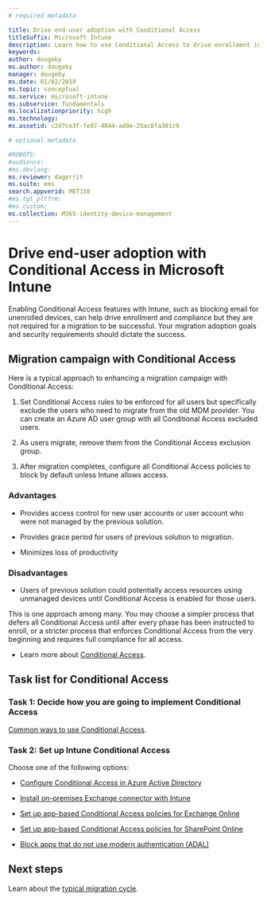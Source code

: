 ```yaml
---
# required metadata

title: Drive end-user adoption with Conditional Access
titleSuffix: Microsoft Intune
description: Learn how to use Conditional Access to drive enrollment in Microsoft Intune.
keywords:
author: dougeby
ms.author: dougeby
manager: dougeby
ms.date: 01/02/2018
ms.topic: conceptual
ms.service: microsoft-intune
ms.subservice: fundamentals
ms.localizationpriority: high
ms.technology:
ms.assetid: c2d7ce3f-fe97-4044-ad9e-25ac8fa301c9

# optional metadata

#ROBOTS:
#audience:
#ms.devlang:
ms.reviewer: dagerrit
ms.suite: ems
search.appverid: MET150
#ms.tgt_pltfrm:
#ms.custom:
ms.collection: M365-identity-device-management
---
```


# Drive end-user adoption with Conditional Access in Microsoft Intune

Enabling Conditional Access features with Intune, such as blocking email for unenrolled devices, can help drive enrollment and compliance but they are not required for a migration to be successful. Your migration adoption goals and security requirements should dictate the success.

## Migration campaign with Conditional Access

Here is a typical approach to enhancing a migration campaign with Conditional Access:

1. Set Conditional Access rules to be enforced for all users but specifically exclude the users who need to migrate from the old MDM provider. You can create an Azure AD user group with all Conditional Access excluded users.

2. As users migrate, remove them from the Conditional Access exclusion group.

3. After migration completes, configure all Conditional Access policies to block by default unless Intune allows access.

### Advantages

- Provides access control for new user accounts or user account who were not managed by the previous solution.

- Provides grace period for users of previous solution to migration.

- Minimizes loss of productivity

### Disadvantages

- Users of previous solution could potentially access resources using unmanaged devices until Conditional Access is enabled for those users.


This is one approach among many. You may choose a simpler process that defers all Conditional Access until after every phase has been instructed to enroll, or a stricter process that enforces Conditional Access from the very beginning and requires full compliance for all access.

- Learn more about [Conditional Access](../intune/protect/conditional-access.md).

## Task list for Conditional Access

### Task 1: Decide how you are going to implement Conditional Access

[Common ways to use Conditional Access](../intune/protect/conditional-access-intune-common-ways-use.md).

### Task 2: Set up Intune Conditional Access

Choose one of the following options:

- [Configure Conditional Access in Azure Active Directory](https://docs.microsoft.com/azure/active-directory/active-directory-conditional-access-azure-portal)

- [Install on-premises Exchange connector with Intune](../intune/protect/exchange-connector-install.md)

- [Set up app-based Conditional Access policies for Exchange Online](../intune/protect/app-based-conditional-access-intune-create.md)

- [Set up app-based Conditional Access policies for SharePoint Online](../intune/protect/app-based-conditional-access-intune-create.md)

- [Block apps that do not use modern authentication (ADAL)](../intune/protect/app-modern-authentication-block.md)

## Next steps

Learn about the [typical migration cycle](../migration-guide-cycle.md).
